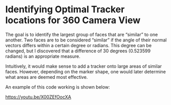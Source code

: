 # Identifying Optimal Tracker locations for 360 Camera View

The goal is to identify the largest group of faces that are “similar” to one another. 
Two faces are to be considered “similar” if the angle of their normal vectors differs within a certain degree or radians. 
This degree can be changed, but I discovered that a difference of 30 degrees (0.523599 radians) is an appropriate measure.

Intuitively, it would make sense to add a tracker onto large areas of similar faces.
However, depending on the marker shape, one would later determine what areas are deemed most effective.

An example of this code working is shown below: 

https://youtu.be/X00ZEfOocXA

